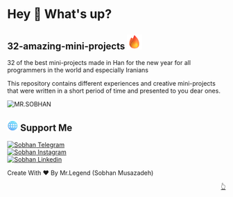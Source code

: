 <h1 align="left">Hey 👋 What's up?</h1>

## 32-amazing-mini-projects <img src="https://github.com/Tarikul-Islam-Anik/tarikul-islam-anik/raw/main/assets/images/Fire.png" alt="Slightly Smiling Face" width="35" height="35"/>
32 of the best mini-projects made in Han for the new year for all programmers in the world and especially Iranians


This repository contains different experiences and creative mini-projects that were written in a short period of time and presented to you dear ones.




<img src="https://s30.picofile.com/file/8473840892/Green_minimalist_professional_Business_Proposal_Presentation.png" alt="MR.SOBHAN" />

## <img src="https://github.com/Tarikul-Islam-Anik/tarikul-islam-anik/raw/main/assets/images/Globe%20with%20Meridians.png" alt="Slightly Smiling Face" width="25" height="25"/> Support Me

<a href="https://t.me/soobhhan"><img src="https://github.com/gauravghongde/social-icons/blob/master/PNG/Color/Telegram.png?raw=true" width="18" title="Sobhan"> Telegram</a><br>
<a href="https://instagram.com/sobhan.__.85"><img src="https://upload.wikimedia.org/wikipedia/commons/thumb/5/58/Instagram-Icon.png/1024px-Instagram-Icon.png" width="18" title="Sobhan"> Instagram</a><br>
<a href="https://www.linkedin.com/in/sobhan-musazadeh"><img src="https://github.com/gauravghongde/social-icons/blob/master/PNG/Color/LinkedIN.png?raw=true" width="18" title="Sobhan"> Linkedin</a>

Create With ❤️ By Mr.Legend (Sobhan Musazadeh)
<p align="right"><a href="#readme-top">👆</a></p>